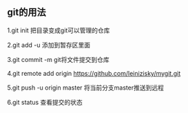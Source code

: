 ## git的用法

1.git init 把目录变成git可以管理的仓库

2.git add -u 添加到暂存区里面

3.git commit -m git将文件提交到仓库

4.git remote add origin https://github.com/leinizisky/mygit.git

5.git push -u origin master
将当前分支master推送到远程

6.git status 查看提交的状态
